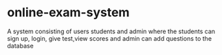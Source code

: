# online-exam-system
A system consisting of users students and admin where the students can sign up, login, give test,view scores and admin can add questions to the database

